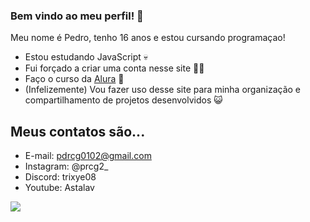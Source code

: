 ### Bem vindo ao meu perfil! 💛

Meu nome é Pedro, tenho 16 anos e estou cursando programaçao!

- Estou estudando JavaScript 💀
- Fui forçado a criar uma conta nesse site 🧏‍♂️
- Faço o curso da [Alura](https://www.alura.com.br) :rainbow:
- (Infelizemente) Vou fazer uso desse site para minha organização e compartilhamento de projetos desenvolvidos 😺

## Meus contatos são...

- E-mail: pdrcg0102@gmail.com
- Instagram: @prcg2_
- Discord: trixye08
- Youtube: Astalav

![]([https://preview.redd.it/dumps-all-my-omori-gifs-spoilers-on-second-and-last-slides-v0-wnys5ifeiab91.gif?width=362&auto=webp&s=f1edae0d65a830057031e1cd8409ab85c169bf91]https://images.steamusercontent.com/ugc/92727459190780226/D85F0C5923A99594E238C7CE020470C74FE2AEEA/?imw=5000&imh=5000&ima=fit&impolicy=Letterbox&imcolor=%23000000&letterbox=false)

